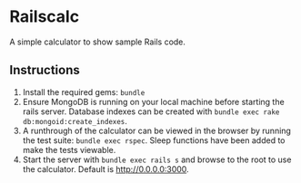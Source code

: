 Railscalc
=========

A simple calculator to show sample Rails code.

Instructions
--------

1. Install the required gems: `bundle`
2. Ensure MongoDB is running on your local machine before starting the rails server. Database indexes can be created with `bundle exec rake db:mongoid:create_indexes`.
3. A runthrough of the calculator can be viewed in the browser by running the test suite: `bundle exec rspec`. Sleep functions have been added to make the tests viewable.
4. Start the server with `bundle exec rails s` and browse to the root to use the calculator. Default is http://0.0.0.0:3000.

